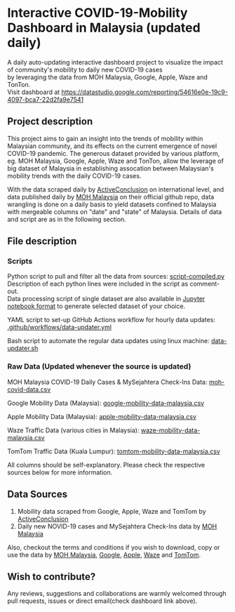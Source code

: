 # Interactive COVID-19-Mobility Dashboard in Malaysia (updated daily)
A daily auto-updating interactive dashboard project to visualize the impact of community's mobility to daily new COVID-19 cases  
by leveraging the data from MOH Malaysia, Google, Apple, Waze and TonTon.  
Visit dashboard at https://datastudio.google.com/reporting/54616e0e-19c9-4097-bca7-22d2fa9e7541  

## Project description
This project aims to gain an insight into the trends of mobility within Malaysian community, and its effects on the current emergence of novel COVID-19 pandemic. The generous dataset provided by various platform, eg. MOH Malaysia, Google, Apple, Waze and TonTon, allow the leverage of big dataset of Malaysia in establishing assocation between Malaysian's mobility trends with the daily COVID-19 cases.  

With the data scraped daily by [ActiveConclusion](https://github.com/ActiveConclusion/COVID19_mobility) on international level, and data published daily by [MOH Malaysia](https://github.com/MoH-Malaysia/covid19-public) on their official github repo, data wrangling is done on a daily basis to yield datasets confined to Malaysia with mergeable columns on "date" and "state" of Malaysia. Details of data and script are as in the following section.

## File description
### Scripts
Python script to pull and filter all the data from sources: [script-compiled.py](https://github.com/DicksonC96/Covid-Mobility-Malaysia/blob/master/script-compiled.py)  
Description of each python lines were included in the script as comment-out.  
Data processing script of single dataset are also available in [Jupyter notebook format](https://github.com/DicksonC96/Covid-Mobility-Malaysia/tree/master/notebooks) to generate selected dataset of your choice.  

YAML script to set-up GitHub Actions workflow for hourly data updates: [.github/workflows/data-updater.yml](https://github.com/DicksonC96/Covid-Mobility-Malaysia/blob/master/.github/workflows/data-updater.yml)  

Bash script to automate the regular data updates using linux machine: [data-updater.sh](https://github.com/DicksonC96/Covid-Mobility-Malaysia/blob/master/data-updater.sh)  

### Raw Data (Updated whenever the source is updated)
MOH Malaysia COVID-19 Daily Cases & MySejahtera Check-Ins Data: [moh-covid-data.csv](https://raw.githubusercontent.com/DicksonC96/Covid-Mobility-Malaysia/master/data/moh-covid-data.csv)  

Google Mobility Data (Malaysia): [google-mobility-data-malaysia.csv](https://raw.githubusercontent.com/DicksonC96/Covid-Mobility-Malaysia/master/data/google-mobility-data-malaysia.csv)  

Apple Mobility Data (Malaysia): [apple-mobility-data-malaysia.csv](https://raw.githubusercontent.com/DicksonC96/Covid-Mobility-Malaysia/master/data/apple-mobility-data-malaysia.csv)  

Waze Traffic Data (various cities in Malaysia): [waze-mobility-data-malaysia.csv](https://raw.githubusercontent.com/DicksonC96/Covid-Mobility-Malaysia/master/data/waze-mobility-data-malaysia.csv)  

TomTom Traffic Data (Kuala Lumpur): [tomtom-mobility-data-malaysia.csv](https://raw.githubusercontent.com/DicksonC96/Covid-Mobility-Malaysia/master/data/tomtom-mobility-data-malaysia.csv)  

All columns should be self-explanatory. Please check the respective sources below for more information.

## Data Sources
1. Mobility data scraped from Google, Apple, Waze and TomTom by [ActiveConclusion](https://github.com/ActiveConclusion/COVID19_mobility)  
2. Daily new NOVID-19 cases and MySejahtera Check-Ins data by [MOH Malaysia](https://github.com/MoH-Malaysia/covid19-public)  

Also, checkout the terms and conditions if you wish to download, copy or use the data by [MOH Malaysia](https://github.com/MoH-Malaysia/covid19-public), [Google](https://www.google.com/covid19/mobility/), [Apple](https://www.apple.com/covid19/mobility), [Waze](https://www.waze.com/covid19) and [TomTom](https://www.tomtom.com/en_gb/traffic-index).

## Wish to contribute?
Any reviews, suggestions and collaborations are warmly welcomed through pull requests, issues or direct email(check dashboard link above).
